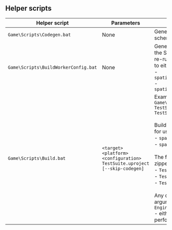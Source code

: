## Helper scripts

| Helper script | Parameters | Description |
| --- | --- | --- |
| `Game\Scripts\Codegen.bat` | None | Generates code from the project schema. |
| `Game\Scripts\BuildWorkerConfig.bat` | None | Generates launch configurations for the SpatialOS Runtime. You need to re-run this if you've made changes to either of these files: <br> - `spatialos.UnrealClient.worker.json`<br> - `spatialos.UnrealWorker.worker.json` |
| `Game\Scripts\Build.bat` | `<target> <platform> <configuration> TestSuite.uproject [--skip-codegen]` | Example: <br> `Game\Scripts\Build.bat TestSuiteEditor Win64 Development TestSuite.uproject` <br><br> Build, cook and zip special workers for use with: <br> - `spatial upload` <br> - `spatial local launch` <br><br>  The following `<target>`s  generate zipped workers: <br> - `TestSuiteEditor` <br> - `TestSuite` <br> - `TestSuiteServer` <br><br> Any other `<target>` passes all arguments to `Engine\Build\BatchFiles\Build.bat` - either no cooking or zipping performed.|